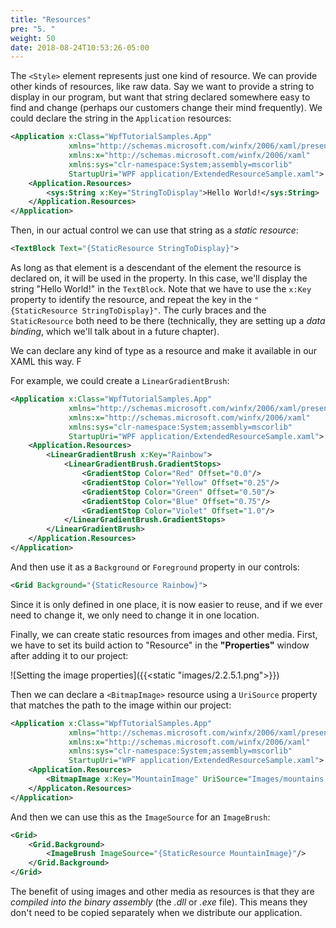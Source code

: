 ```yaml
---
title: "Resources"
pre: "5. "
weight: 50
date: 2018-08-24T10:53:26-05:00
---
```


The `<Style>` element represents just one kind of resource.  We can provide other kinds of resources, like raw data.  Say we want to provide a string to display in our program, but want that string declared somewhere easy to find and change (perhaps our customers change their mind frequently).  We could declare the string in the `Application` resources:

```xml
<Application x:Class="WpfTutorialSamples.App"
             xmlns="http://schemas.microsoft.com/winfx/2006/xaml/presentation"
             xmlns:x="http://schemas.microsoft.com/winfx/2006/xaml"
             xmlns:sys="clr-namespace:System;assembly=mscorlib"
             StartupUri="WPF application/ExtendedResourceSample.xaml">
    <Application.Resources>
        <sys:String x:Key="StringToDisplay">Hello World!</sys:String>
    </Application.Resources>
</Application>
```

Then, in our actual control we can use that string as a _static resource_:

```xml
<TextBlock Text="{StaticResource StringToDisplay}">
```

As long as that element is a descendant of the element the resource is declared on, it will be used in the property.  In this case, we'll display the string "Hello World!" in the `TextBlock`.  Note that we have to use the `x:Key` property to identify the resource, and repeat the key in the `"{StaticResource StringToDisplay}"`.  The curly braces and the `StaticResource` both need to be there (technically, they are setting up a _data binding_, which we'll talk about in a future chapter).

We can declare any kind of type as a resource and make it available in our XAML this way.  F

For example, we could create a `LinearGradientBrush`:

```xml
<Application x:Class="WpfTutorialSamples.App"
             xmlns="http://schemas.microsoft.com/winfx/2006/xaml/presentation"
             xmlns:x="http://schemas.microsoft.com/winfx/2006/xaml"
             xmlns:sys="clr-namespace:System;assembly=mscorlib"
             StartupUri="WPF application/ExtendedResourceSample.xaml">
    <Application.Resources>
        <LinearGradientBrush x:Key="Rainbow">
            <LinearGradientBrush.GradientStops>
                <GradientStop Color="Red" Offset="0.0"/>
                <GradientStop Color="Yellow" Offset="0.25"/>
                <GradientStop Color="Green" Offset="0.50"/>
                <GradientStop Color="Blue" Offset="0.75"/>
                <GradientStop Color="Violet" Offset="1.0"/>
            </LinearGradientBrush.GradientStops>
        </LinearGradientBrush>
    </Application.Resources>
</Application>
```

And then use it as a `Background` or `Foreground` property in our controls:

```xml
<Grid Background="{StaticResource Rainbow}">
```

Since it is only defined in one place, it is now easier to reuse, and if we ever need to change it, we only need to change it in one location.

Finally, we can create static resources from images and other media.  First, we have to set its build action to "Resource" in the **"Properties"** window after adding it to our project:

![Setting the image properties]({{<static "images/2.2.5.1.png">}})

Then we can declare a `<BitmapImage>` resource using a `UriSource` property that matches the path to the image within our project:

```xml
<Application x:Class="WpfTutorialSamples.App"
             xmlns="http://schemas.microsoft.com/winfx/2006/xaml/presentation"
             xmlns:x="http://schemas.microsoft.com/winfx/2006/xaml"
             xmlns:sys="clr-namespace:System;assembly=mscorlib"
             StartupUri="WPF application/ExtendedResourceSample.xaml">
    <Application.Resources>
        <BitmapImage x:Key="MountainImage" UriSource="Images/mountains.jpg"/>
    </Applicaton.Resources>
</Application>
```

And then we can use this as the `ImageSource` for an `ImageBrush`:

```xml
<Grid>
    <Grid.Background>
        <ImageBrush ImageSource="{StaticResource MountainImage}"/>
    </Grid.Background>
</Grid>
```

The benefit of using images and other media as resources is that they are _compiled into the binary assembly_ (the _.dll_ or _.exe_ file).  This means they don't need to be copied separately when we distribute our application.